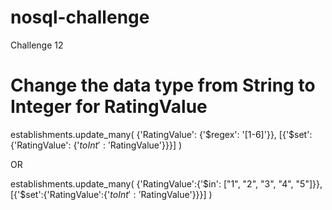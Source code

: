 # nosql-challenge
Challenge 12


# Change the data type from String to Integer for RatingValue

establishments.update_many(
    {'RatingValue': {'$regex': '[1-6]'}},
    [{'$set': {'RatingValue': {'$toInt': '$RatingValue'}}}]
    )
    
OR

establishments.update_many(
    {'RatingValue':{'$in': ["1", "2", "3", "4", "5"]}},
    [{'$set':{'RatingValue':{'$toInt':'$RatingValue'}}}]
    )
